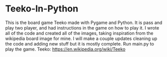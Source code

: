 # Teeko-In-Python
This is the board game Teeko made with Pygame and Python. It is pass and play two player, and had instructions in the game on how to play it. I wrote all of the code and created all of the images, taking inspiration from the wikipedia board image for mine. 
I will make a couple updates cleaning up the code and adding new stuff but it is mostly complete.
Run main.py to play the game.
Teeko: https://en.wikipedia.org/wiki/Teeko
